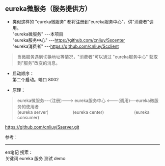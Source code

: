 ## eureka微服务（服务提供方）

* 类似这样的 "eureka微服务" 都将注册到"eureka服务中心"，供"消费者"调用。   
  "eureka微服务" ---本项目  
  "eureka服务中心" ---https://github.com/cnliuy/Sscenter  
  "eureka消费者" ---https://github.com/cnliuy/Scclient  
  
>  当微服务遇到切换地址等情况，"消费者"可以通过 "eureka服务中心" 获取到"服务"改变的消息。  
  
* 启动顺序：  
       第二个启动。端口 8002   
  
* 原理：  
              
> eureka微服务---(注册)---> eureka服务中心 <---(调用)---eureka微服务的使用者  
> (eureka server)&nbsp;&nbsp;&nbsp;&nbsp;&nbsp;&nbsp;&nbsp;&nbsp;&nbsp;&nbsp;&nbsp;&nbsp;&nbsp;&nbsp;&nbsp;&nbsp;&nbsp;&nbsp;&nbsp;&nbsp;(eureka center)&nbsp;&nbsp;&nbsp;&nbsp;&nbsp;&nbsp;&nbsp;&nbsp;&nbsp;&nbsp;&nbsp;&nbsp;&nbsp;&nbsp;&nbsp;&nbsp;&nbsp;&nbsp;&nbsp;&nbsp;&nbsp;&nbsp;&nbsp;&nbsp; (eureka consumer)  
  
  
  
https://github.com/cnliuy/Sserver.git  

参考：  
  
    
----  
en笔记 搜索：  
关键词  eureka 服务 测试 demo  

